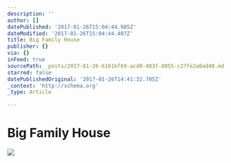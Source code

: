 ```yaml
---
description: ''
author: []
datePublished: '2017-01-26T15:04:44.985Z'
dateModified: '2017-01-26T15:04:44.407Z'
title: Big Family House
publisher: {}
via: {}
inFeed: true
sourcePath: _posts/2017-01-26-6161bf69-acd0-403f-8055-c27fe2a0ad40.md
starred: false
datePublishedOriginal: '2017-01-26T14:41:32.705Z'
_context: 'http://schema.org'
_type: Article

---
```

# Big Family House
![](https://the-grid-user-content.s3-us-west-2.amazonaws.com/db37d145-1a1f-41ce-9af5-7eb214334201.jpg)